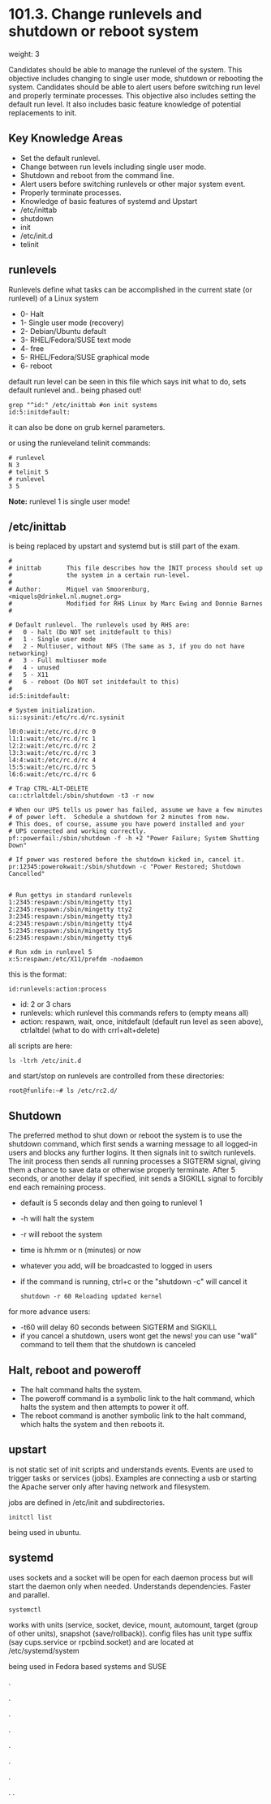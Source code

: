 # 101.3. Change runlevels and shutdown or reboot system

weight: 3

Candidates should be able to manage the runlevel of the system. This objective includes changing to single user mode, shutdown or rebooting the system. Candidates should be able to alert users before switching run level and properly terminate processes. This objective also includes setting the default run level. It also includes basic feature knowledge of potential replacements to init.

## Key Knowledge Areas <a id="key-knowledge-areas"></a>

* Set the default runlevel.
* Change between run levels including single user mode.
* Shutdown and reboot from the command line.
* Alert users before switching runlevels or other major system event.
* Properly terminate processes.
* Knowledge of basic features of systemd and Upstart
* /etc/inittab
* shutdown
* init
* /etc/init.d
* telinit

## runlevels <a id="runlevels"></a>

Runlevels define what tasks can be accomplished in the current state \(or runlevel\) of a Linux system

* 0- Halt
* 1- Single user mode \(recovery\)
* 2- Debian/Ubuntu default
* 3- RHEL/Fedora/SUSE text mode
* 4- free
* 5- RHEL/Fedora/SUSE graphical mode
* 6- reboot

default run level can be seen in this file which says init what to do, sets default runlevel and.. being phased out!

```text
grep "^id:" /etc/inittab #on init systems
id:5:initdefault:
```

it can also be done on grub kernel parameters.

or using the runleveland telinit commands:

```text
# runlevel
N 3
# telinit 5 
# runlevel
3 5
```

**Note:** runlevel 1 is single user mode!

## /etc/inittab <a id="etcinittab"></a>

is being replaced by upstart and systemd but is still part of the exam.

```text
#
# inittab       This file describes how the INIT process should set up
#               the system in a certain run-level.
#
# Author:       Miquel van Smoorenburg, <miquels@drinkel.nl.mugnet.org>
#               Modified for RHS Linux by Marc Ewing and Donnie Barnes
#

# Default runlevel. The runlevels used by RHS are:
#   0 - halt (Do NOT set initdefault to this)
#   1 - Single user mode
#   2 - Multiuser, without NFS (The same as 3, if you do not have networking)
#   3 - Full multiuser mode
#   4 - unused
#   5 - X11
#   6 - reboot (Do NOT set initdefault to this)
#
id:5:initdefault:

# System initialization.
si::sysinit:/etc/rc.d/rc.sysinit

l0:0:wait:/etc/rc.d/rc 0
l1:1:wait:/etc/rc.d/rc 1
l2:2:wait:/etc/rc.d/rc 2
l3:3:wait:/etc/rc.d/rc 3
l4:4:wait:/etc/rc.d/rc 4
l5:5:wait:/etc/rc.d/rc 5
l6:6:wait:/etc/rc.d/rc 6

# Trap CTRL-ALT-DELETE
ca::ctrlaltdel:/sbin/shutdown -t3 -r now

# When our UPS tells us power has failed, assume we have a few minutes
# of power left.  Schedule a shutdown for 2 minutes from now.
# This does, of course, assume you have powerd installed and your
# UPS connected and working correctly.
pf::powerfail:/sbin/shutdown -f -h +2 "Power Failure; System Shutting Down"

# If power was restored before the shutdown kicked in, cancel it.
pr:12345:powerokwait:/sbin/shutdown -c "Power Restored; Shutdown Cancelled"


# Run gettys in standard runlevels
1:2345:respawn:/sbin/mingetty tty1
2:2345:respawn:/sbin/mingetty tty2
3:2345:respawn:/sbin/mingetty tty3
4:2345:respawn:/sbin/mingetty tty4
5:2345:respawn:/sbin/mingetty tty5
6:2345:respawn:/sbin/mingetty tty6

# Run xdm in runlevel 5
x:5:respawn:/etc/X11/prefdm -nodaemon
```

this is the format:

```text
id:runlevels:action:process
```

* id: 2 or 3 chars
* runlevels: which runlevel this commands refers to \(empty means all\)
* action: respawn, wait, once, initdefault \(default run level as seen above\), ctrlaltdel \(what to do with crrl+alt+delete\)

all scripts are here:

```text
ls -ltrh /etc/init.d
```

and start/stop on runlevels are controlled from these directories:

```text
root@funlife:~# ls /etc/rc2.d/
```

## Shutdown <a id="shutdown"></a>

The preferred method to shut down or reboot the system is to use the shutdown command, which first sends a warning message to all logged-in users and blocks any further logins. It then signals init to switch runlevels. The init process then sends all running processes a SIGTERM signal, giving them a chance to save data or otherwise properly terminate. After 5 seconds, or another delay if specified, init sends a SIGKILL signal to forcibly end each remaining process.

* default is 5 seconds delay and then going to runlevel 1
* -h will halt the system
* -r will reboot the system
* time is hh:mm or n \(minutes\) or now
* whatever you add, will be broadcasted to logged in users
* if the command is running, ctrl+c or the "shutdown -c" will cancel it

  ```text
  shutdown -r 60 Reloading updated kernel
  ```

for more advance users:

* -t60 will delay 60 seconds between SIGTERM and SIGKILL
* if you cancel a shutdown, users wont get the news! you can use "wall" command to tell them that the shutdown is canceled

## Halt, reboot and poweroff <a id="halt-reboot-and-poweroff"></a>

* The halt command halts the system.
* The poweroff command is a symbolic link to the halt command, which halts the system and then attempts to power it off.
* The reboot command is another symbolic link to the halt command, which halts the system and then reboots it.

## upstart <a id="upstart"></a>

is not static set of init scripts and understands events. Events are used to trigger tasks or services \(jobs\). Examples are connecting a usb or starting the Apache server only after having network and filesystem.

jobs are defined in /etc/init and subdirectories.

```text
initctl list
```

being used in ubuntu.

## systemd <a id="systemd"></a>

uses sockets and a socket will be open for each daemon process but will start the daemon only when needed. Understands dependencies. Faster and parallel.

```text
systemctl
```

works with units \(service, socket, device, mount, automount, target \(group of other units\), snapshot \(save/rollback\)\). config files has unit type suffix \(say cups.service or rpcbind.socket\) and are located at /etc/systemd/system

being used in Fedora based systems and SUSE

.

.

.

.

.

.

.

. .


